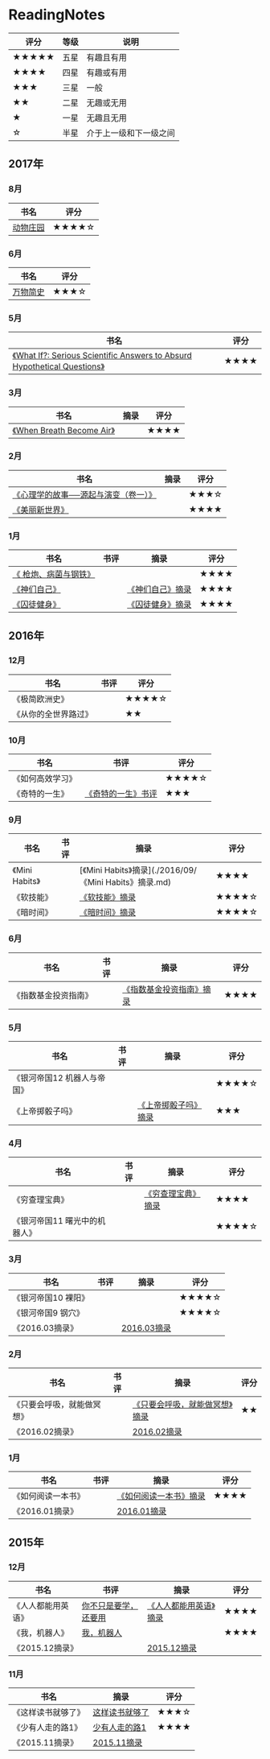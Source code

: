 # ReadingNotes
| 评分    | 等级   | 说明          |
| ----- | ---- | ----------- |
| ★★★★★ | 五星   | 有趣且有用       |
| ★★★★  | 四星   | 有趣或有用       |
| ★★★   | 三星   | 一般          |
| ★★    | 二星   | 无趣或无用       |
| ★     | 一星   | 无趣且无用       |
| ☆     | 半星   | 介于上一级和下一级之间 |

## 2017年

### 8月

| 书名                                       | 评分    |
| ---------------------------------------- | ----- |
| [动物庄园](https://www.amazon.cn/%E5%8A%A8%E7%89%A9%E5%BA%84%E5%9B%AD-%E5%A5%A5%E5%A8%81%E5%B0%94-%E8%91%97/dp/B01GH10SSO/) | ★★★★☆ |

### 6月

| 书名                                       | 评分   |
| ---------------------------------------- | ---- |
| [万物简史](https://www.amazon.cn/%E4%B8%87%E7%89%A9%E7%AE%80%E5%8F%B2-%E6%AF%94%E5%B0%94-%E5%B8%83%E8%8E%B1%E6%A3%AE/dp/B01L8UPTNS/) | ★★★☆ |

### 5月

| 书名                                       | 评分   |
| ---------------------------------------- | ---- |
| [《What If?: Serious Scientific Answers to Absurd Hypothetical Questions》](https://www.amazon.cn/What-If-Serious-Scientific-Answers-to-Absurd-Hypothetical-Questions-Munroe-Randall/dp/B00IYUYF4A/) | ★★★★ |

### 3月

| 书名                                       | 摘录   | 评分   |
| ---------------------------------------- | ---- | ---- |
| [《When Breath Become Air》](https://www.amazon.cn/When-Breath-Becomes-Air-Kalanithi-Paul/dp/B00XSSYR50/) |      | ★★★★ |

### 2月

| 书名                                       | 摘录   | 评分   |
| ---------------------------------------- | ---- | ---- |
| [《心理学的故事──源起与演变（卷一）》](https://www.amazon.cn/%E5%BF%83%E7%90%86%E5%AD%A6%E7%9A%84%E6%95%85%E4%BA%8B-%E6%BA%90%E8%B5%B7%E4%B8%8E%E6%BC%94%E5%8F%98-%E7%BE%8E-%E8%8E%AB%E9%A1%BF-%E4%BA%A8%E7%89%B9/dp/B01JG7CIIY/ref=sr_1_1_twi_kin_2?ie=UTF8&qid=1487486978&sr=8-1&keywords=%E5%BF%83%E7%90%86%E5%AD%A6%E7%9A%84%E6%95%85%E4%BA%8B) |      | ★★★☆ |
| [《美丽新世界》](https://www.amazon.cn/dp/B00R44VYE6/ref=tmm_kin_swatch_0?_encoding=UTF8&qid=1488554207&sr=8-2) |      | ★★★★ |

### 1月

| 书名                                       | 书评   | 摘录                                       | 评分   |
| ---------------------------------------- | ---- | ---------------------------------------- | ---- |
| [《 枪炮、病菌与钢铁》](https://www.amazon.cn/%E6%9E%AA%E7%82%AE-%E7%97%85%E8%8F%8C%E4%B8%8E%E9%92%A2%E9%93%81-%E8%B4%BE%E9%9B%B7%E5%BE%B7-%E6%88%B4%E8%92%99%E5%BE%B7/dp/B00ZP1G5BW/ref=sr_1_2_twi_kin_2?ie=UTF8&qid=1487487052&sr=8-2&keywords=%E6%9E%AA%E7%82%AE+%E7%97%85%E8%8F%8C%E4%B8%8E%E9%92%A2%E9%93%81) |      |                                          | ★★★★ |
| [《神们自己》](https://www.amazon.cn/%E7%A5%9E%E4%BB%AC%E8%87%AA%E5%B7%B1-%E8%89%BE%E8%90%A8%E5%85%8B-%E9%98%BF%E8%A5%BF%E8%8E%AB%E5%A4%AB/dp/B00RRCUBN0/ref=sr_1_1_twi_kin_1?ie=UTF8&qid=1487487091&sr=8-1&keywords=%E7%A5%9E%E4%BB%AC%E8%87%AA%E5%B7%B1) |      | [《神们自己》摘录](./2017/01/《神们自己》摘录.md)        | ★★★★ |
| [《囚徒健身》](https://www.amazon.cn/%E5%9B%9A%E5%BE%92%E5%81%A5%E8%BA%AB-%E7%94%A8%E5%A4%B1%E4%BC%A0%E7%9A%84%E6%8A%80%E8%89%BA%E7%BB%83%E5%B0%B1%E5%BC%BA%E5%A4%A7%E7%9A%84%E7%94%9F%E5%AD%98%E5%AE%9E%E5%8A%9B-%E4%BF%9D%E7%BD%97-%E5%A8%81%E5%BE%B7/dp/B015PO6WXY/ref=sr_1_1_twi_kin_2?ie=UTF8&qid=1487487119&sr=8-1&keywords=%E5%9B%9A%E5%BE%92%E5%81%A5%E8%BA%AB) |      | [《囚徒健身》摘录](https://www.evernote.com/l/AYguLl3svl9E567T4rJz8fmUv_oWKhUcSeQ) | ★★★★ |



## 2016年

### 12月

| 书名         | 书评   | 评分    |
| ---------- | ---- | ----- |
| 《极简欧洲史》    |      | ★★★★☆ |
| 《从你的全世界路过》 |      | ★★    |



### 10月

| 书名       | 书评                                  | 评分    |
| -------- | ----------------------------------- | ----- |
| 《如何高效学习》 |                                     | ★★★★☆ |
| 《奇特的一生》  | [《奇特的一生》书评](./2016/10/《奇特的一生》书评.md) | ★★★   |



### 9月
| 书名            | 书评   | 摘录                                       | 评分    |
| ------------- | ---- | ---------------------------------------- | ----- |
| 《Mini Habits》 |      | [《Mini Habits》摘录](./2016/09/《Mini Habits》摘录.md) | ★★★★  |
| 《软技能》         |      | [《软技能》摘录](./2016/09/《软技能》摘录.md)          | ★★★★☆ |
| 《暗时间》         |      | [《暗时间》摘录](./2016/09/《暗时间》摘录.md)          | ★★★★☆ |

### 6月
| 书名         | 书评   | 摘录                                       | 评分   |
| ---------- | ---- | ---------------------------------------- | ---- |
| 《指数基金投资指南》 |      | [《指数基金投资指南》摘录](./2016/06/《指数基金投资指南》摘录.md) | ★★★★ |

### 5月
| 书名              | 书评   | 摘录                                    | 评分    |
| --------------- | ---- | ------------------------------------- | ----- |
| 《银河帝国12 机器人与帝国》 |      |                                       | ★★★★☆ |
| 《上帝掷骰子吗》        |      | [《上帝掷骰子吗》摘录](./2016/05/《上帝掷骰子吗》摘录.md) | ★★★   |

### 4月
| 书名               | 书评   | 摘录                                  | 评分    |
| ---------------- | ---- | ----------------------------------- | ----- |
| 《穷查理宝典》          |      | [《穷查理宝典》摘录](./2016/04/《穷查理宝典》摘录.md) | ★★★★  |
| 《银河帝国11 曙光中的机器人》 |      |                                     | ★★★★☆ |

### 3月
| 书名          | 书评   | 摘录                                  | 评分    |
| ----------- | ---- | ----------------------------------- | ----- |
| 《银河帝国10 裸阳》 |      |                                     | ★★★★☆ |
| 《银河帝国9 钢穴》  |      |                                     | ★★★★☆ |
| 《2016.03摘录》 |      | [2016.03摘录](./2016/03/2016.03摘录.md) |       |

### 2月
| 书名            | 书评   | 摘录                                       | 评分   |
| ------------- | ---- | ---------------------------------------- | ---- |
| 《只要会呼吸，就能做冥想》 |      | [《只要会呼吸，就能做冥想》摘录](./2016/02/《只要会呼吸，就能做冥想》摘录.md) | ★★   |
| 《2016.02摘录》   |      | [2016.02摘录](./2016/02/2016.02摘录.md)      |      |

### 1月
| 书名          | 书评   | 摘录                                      | 评分   |
| ----------- | ---- | --------------------------------------- | ---- |
| 《如何阅读一本书》   |      | [《如何阅读一本书》摘录](./2016/01/《如何阅读一本书》摘录.md) | ★★★★ |
| 《2016.01摘录》 |      | [2016.01摘录](./2016/01/2016.01摘录.md)     |      |

## 2015年
### 12月
| 书名          | 书评                                    | 摘录                                      | 评分   |
| ----------- | ------------------------------------- | --------------------------------------- | ---- |
| 《人人都能用英语》   | [你不只是要学，还要用](./2015/12/你不只是要学，还要用.md) | [《人人都能用英语》摘录](./2015/12/《人人都能用英语》摘录.md) | ★★★★ |
| 《我，机器人》     | [我，机器人](./2015/12/我，机器人.md)           |                                         | ★★★★ |
| 《2015.12摘录》 |                                       | [2015.12摘录](./2015/12/2015.12摘录.md)     |      |

### 11月
| 书名          | 摘录                                  | 评分   |
| ----------- | ----------------------------------- | ---- |
| 《这样读书就够了》   | [这样读书就够了](./2015/11/这样读书就够了.md)     | ★★★☆ |
| 《少有人走的路1》   | [少有人走的路1](./2015/11/少有人走的路1.md)     | ★★★★ |
| 《2015.11摘录》 | [2015.11摘录](./2015/11/2015.11摘录.md) |      |
